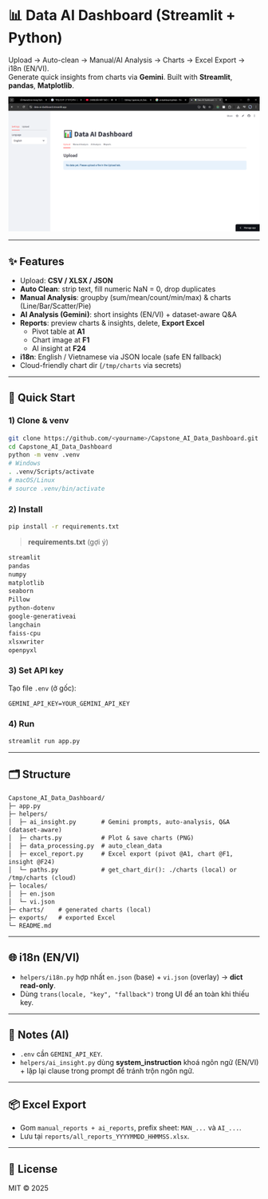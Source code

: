 # 📊 Data AI Dashboard (Streamlit + Python)

Upload → Auto-clean → Manual/AI Analysis → Charts → Excel Export → i18n (EN/VI).  
Generate quick insights from charts via **Gemini**. Built with **Streamlit**, **pandas**, **Matplotlib**.

<p align="center">
  <!-- Optional: replace with your image -->
  <img src="./Untitled.png" alt="Dashboard screenshot" width="800"/>
</p>

---

## ✨ Features
- Upload: **CSV / XLSX / JSON**
- **Auto Clean**: strip text, fill numeric NaN = 0, drop duplicates
- **Manual Analysis**: groupby (sum/mean/count/min/max) & charts (Line/Bar/Scatter/Pie)
- **AI Analysis (Gemini)**: short insights (EN/VI) + dataset-aware Q&A
- **Reports**: preview charts & insights, delete, **Export Excel**
  - Pivot table at **A1**
  - Chart image at **F1**
  - AI insight at **F24**
- **i18n**: English / Vietnamese via JSON locale (safe EN fallback)
- Cloud-friendly chart dir (`/tmp/charts` via secrets)
---

## 🚀 Quick Start

### 1) Clone & venv
```bash
git clone https://github.com/<yourname>/Capstone_AI_Data_Dashboard.git
cd Capstone_AI_Data_Dashboard
python -m venv .venv
# Windows
. .venv/Scripts/activate
# macOS/Linux
# source .venv/bin/activate
```

### 2) Install
```bash
pip install -r requirements.txt
```

> **requirements.txt** (gợi ý)
```txt
streamlit
pandas
numpy
matplotlib
seaborn
Pillow
python-dotenv
google-generativeai
langchain
faiss-cpu
xlsxwriter
openpyxl
```

### 3) Set API key
Tạo file `.env` (ở gốc):
```env
GEMINI_API_KEY=YOUR_GEMINI_API_KEY
```

### 4) Run
```bash
streamlit run app.py
```

---

## 🗂️ Structure
```
Capstone_AI_Data_Dashboard/
├─ app.py
├─ helpers/
│  ├─ ai_insight.py       # Gemini prompts, auto-analysis, Q&A (dataset-aware)
│  ├─ charts.py           # Plot & save charts (PNG)
│  ├─ data_processing.py  # auto_clean_data
│  ├─ excel_report.py     # Excel export (pivot @A1, chart @F1, insight @F24)
│  └─ paths.py            # get_chart_dir(): ./charts (local) or /tmp/charts (cloud)
├─ locales/
│  ├─ en.json
│  └─ vi.json
├─ charts/    # generated charts (local)
├─ exports/   # exported Excel
└─ README.md

```

---

## 🌐 i18n (EN/VI)
- `helpers/i18n.py` hợp nhất `en.json` (base) + `vi.json` (overlay) → **dict read-only**.
- Dùng `trans(locale, "key", "fallback")` trong UI để an toàn khi thiếu key.


---

## 🧠 Notes (AI)
- `.env` cần `GEMINI_API_KEY`.  
- `helpers/ai_insight.py` dùng **system_instruction** khoá ngôn ngữ (EN/VI) + lặp lại clause trong prompt để tránh trộn ngôn ngữ.

---

## 📦 Excel Export
- Gom `manual_reports + ai_reports`, prefix sheet: `MAN_...` và `AI_...`.
- Lưu tại `reports/all_reports_YYYYMMDD_HHMMSS.xlsx`.

---

## 📝 License
MIT © 2025
